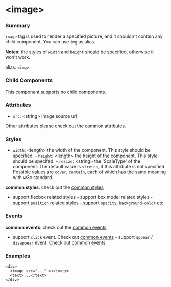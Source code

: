 # &lt;image&gt;

### Summary

`image` tag is used to render a specified picture, and it shouldn't contain
any child component. You can use `img` as alias.

**Notes:** the styles of `width` and `height` should be specified, otherwise it won't work.

alias: `<img>`

### Child Components

This component supports no child components.

### Attributes

- `src`: &lt;string&gt; image source url

Other attributes please check out the [common
attributes](../references/common-attrs.md).

### Styles

- `width`: &lt;length&gt; the width of the component. This style should be
specified.  - `height`: &lt;length&gt; the height of the component. This
style should be specifed.  - `resize`: &lt;string&gt; the 'ScaleType' of the
component. The default value is ``stretch``, if this attribute is not
specified. Possible values are ``cover``, ``contain``, each of which has the
same meaning with w3c standard.

**common styles**: check out the [common styles](../references/common-attrs.md)

- support flexbox related styles - support box model related styles -
support ``position`` related styles - support ``opacity``,
``background-color`` etc.

### Events

**common events**: check out the [common events](../references/common-event.md)

- support `click` event. Check out [common
events](../references/common-event.md)  - support `appear` / `disappear`
event. Check out [common events](../references/common-event.md)

### Examples

```
<div>
  <image src="..." ></image>
  <text>...</text>
</div>
```
